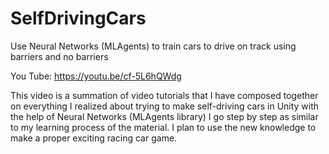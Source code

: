 # SelfDrivingCars
Use Neural Networks (MLAgents) to train cars to drive on track using barriers and no barriers

You Tube:   https://youtu.be/cf-5L6hQWdg

This video is a summation of video tutorials that I have composed together on everything I realized about trying to make self-driving cars in Unity with the help of Neural Networks (MLAgents library) I go step by step as similar to my learning process of the material. I plan to use the new knowledge to make a proper exciting racing car game.
